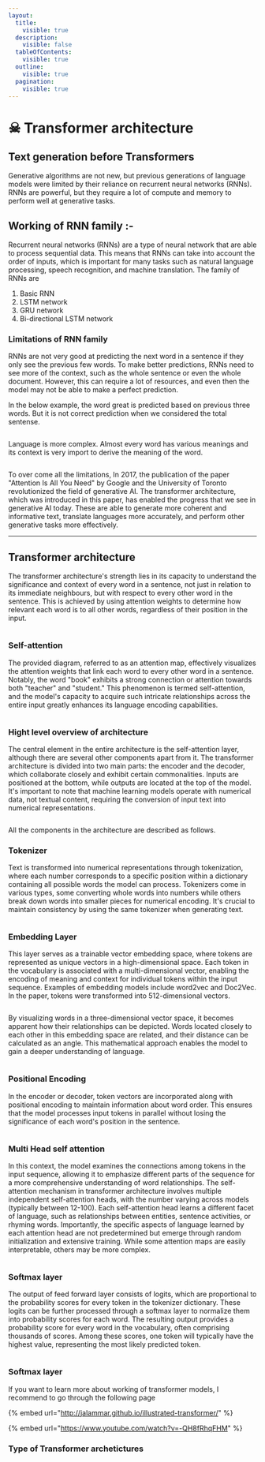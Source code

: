 ```yaml
---
layout:
  title:
    visible: true
  description:
    visible: false
  tableOfContents:
    visible: true
  outline:
    visible: true
  pagination:
    visible: true
---
```


# ☠ Transformer architecture

## Text generation before Transformers

Generative algorithms are not new, but previous generations of language models were limited by their reliance on recurrent neural networks (RNNs). RNNs are powerful, but they require a lot of compute and memory to perform well at generative tasks.

## Working of RNN family :-

Recurrent neural networks (RNNs) are a type of neural network that are able to process sequential data. This means that RNNs can take into account the order of inputs, which is important for many tasks such as natural language processing, speech recognition, and machine translation. The family of RNNs are&#x20;

1. Basic RNN
2. LSTM network
3. GRU network
4. Bi-directional LSTM network

### Limitations of RNN family

RNNs are not very good at predicting the next word in a sentence if they only see the previous few words. To make better predictions, RNNs need to see more of the context, such as the whole sentence or even the whole document. However, this can require a lot of resources, and even then the model may not be able to make a perfect prediction.

In the below example, the word great is predicted based on previous three words. But it is not correct prediction when we considered the total sentense.

<figure><img src=".gitbook/assets/image (4).png" alt=""><figcaption></figcaption></figure>

Language is more complex. Almost every word has various meanings and its context is very import to derive the meaning of the word.

<figure><img src=".gitbook/assets/image (5).png" alt=""><figcaption></figcaption></figure>

To over come all the limitations, In 2017, the publication of the paper "Attention Is All You Need" by Google and the University of Toronto revolutionized the field of generative AI. The transformer architecture, which was introduced in this paper, has enabled the progress that we see in generative AI today. These are able to generate more coherent and informative text, translate languages more accurately, and perform other generative tasks more effectively.

***

## Transformer architecture

The transformer architecture's strength lies in its capacity to understand the significance and context of every word in a sentence, not just in relation to its immediate neighbours, but with respect to every other word in the sentence. This is achieved by using attention weights to determine how relevant each word is to all other words, regardless of their position in the input.

<figure><img src=".gitbook/assets/image (6).png" alt=""><figcaption></figcaption></figure>

### Self-attention

The provided diagram, referred to as an attention map, effectively visualizes the attention weights that link each word to every other word in a sentence. Notably, the word "book" exhibits a strong connection or attention towards both "teacher" and "student." This phenomenon is termed self-attention, and the model's capacity to acquire such intricate relationships across the entire input greatly enhances its language encoding capabilities.

<figure><img src="https://lh4.googleusercontent.com/1cUBomIW_ZR9DSboT-VXyBbT3OnNFM6dLH5b77cZBwRrpdY2Ck40yGeNPvELQPeXqGmDU3bFgVYWh4tdyDdqbbbbXa39KMmM5S8L5fn0lrj7fv25h3jZt7uDkHOguAOW4VTvB7N6eunW5ZGg_nZs_94" alt=""><figcaption></figcaption></figure>

### Hight level overview of architecture

The central element in the entire architecture is the self-attention layer, although there are several other components apart from it. The transformer architecture is divided into two main parts: the encoder and the decoder, which collaborate closely and exhibit certain commonalities. Inputs are positioned at the bottom, while outputs are located at the top of the model. It's important to note that machine learning models operate with numerical data, not textual content, requiring the conversion of input text into numerical representations.&#x20;

<figure><img src=".gitbook/assets/image (8).png" alt=""><figcaption></figcaption></figure>

All the components in the architecture are described as follows.

### Tokenizer

Text is transformed into numerical representations through tokenization, where each number corresponds to a specific position within a dictionary containing all possible words the model can process. Tokenizers come in various types, some converting whole words into numbers while others break down words into smaller pieces for numerical encoding. It's crucial to maintain consistency by using the same tokenizer when generating text.

<figure><img src="https://lh5.googleusercontent.com/--dcLzgPmbe5caKCvpyJ-oXc5tlmdeuoKeVbAZLDmSZG90Vx7MM5OD-PC3_z6WsXv6XPEC2HqfySktoffaD4pD4kxUoejljwIB1D7M3wAike56zeJKP6Y8pgDPA2M65_AnjTkM-vjDaL_xkO3YD-eZc" alt=""><figcaption></figcaption></figure>

### Embedding Layer&#x20;

This layer serves as a trainable vector embedding space, where tokens are represented as unique vectors in a high-dimensional space. Each token in the vocabulary is associated with a multi-dimensional vector, enabling the encoding of meaning and context for individual tokens within the input sequence. Examples of embedding models include word2vec and Doc2Vec. In the paper, tokens were transformed into 512-dimensional vectors.

<figure><img src="https://lh6.googleusercontent.com/O1n9QOj7lwoCuiDotGIOjDv_kxZsfphlrMNL-thpQ80YrFQOoGKrVzsLI50JcJ29MiX7H0TtXOFOfZi9ThnEJ3nw2eYdb0KKVIcg1nkE3tfyvjOU-OuScifuF6V6SjbhYks6u0AdGS6e0QHRszTOUto" alt=""><figcaption></figcaption></figure>

By visualizing words in a three-dimensional vector space, it becomes apparent how their relationships can be depicted. Words located closely to each other in this embedding space are related, and their distance can be calculated as an angle. This mathematical approach enables the model to gain a deeper understanding of language.

<figure><img src="https://lh5.googleusercontent.com/7nM8vQKRFzYTCT8mjjixrPEnjsP3fRX1JyfGUjhVr-O0mSEUkqbqnDZd_OFwa1mKxFvmIZuEg5Q0auNSaNxWm0CP9RJAT9mtb2calxzgKlYgQv85K8RSffaP3yRoRSdVJzcQClVV3pKgcGdzYWFeXrQ" alt=""><figcaption></figcaption></figure>

### Positional Encoding&#x20;

In the encoder or decoder, token vectors are incorporated along with positional encoding to maintain information about word order. This ensures that the model processes input tokens in parallel without losing the significance of each word's position in the sentence.

<figure><img src=".gitbook/assets/image (9).png" alt=""><figcaption></figcaption></figure>

### Multi Head self attention

In this context, the model examines the connections among tokens in the input sequence, allowing it to emphasize different parts of the sequence for a more comprehensive understanding of word relationships. The self-attention mechanism in transformer architecture involves multiple independent self-attention heads, with the number varying across models (typically between 12-100). Each self-attention head learns a different facet of language, such as relationships between entities, sentence activities, or rhyming words. Importantly, the specific aspects of language learned by each attention head are not predetermined but emerge through random initialization and extensive training. While some attention maps are easily interpretable, others may be more complex.

<figure><img src=".gitbook/assets/image (10).png" alt=""><figcaption></figcaption></figure>

### Softmax layer

The output of feed forward layer consists of logits, which are proportional to the probability scores for every token in the tokenizer dictionary. These logits can be further processed through a softmax layer to normalize them into probability scores for each word. The resulting output provides a probability score for every word in the vocabulary, often comprising thousands of scores. Among these scores, one token will typically have the highest value, representing the most likely predicted token.

<figure><img src=".gitbook/assets/image (11).png" alt=""><figcaption></figcaption></figure>

### Softmax layer

If you want to learn more about working of transformer models, I recommend to go through the following page

{% embed url="http://jalammar.github.io/illustrated-transformer/" %}

{% embed url="https://www.youtube.com/watch?v=-QH8fRhqFHM" %}

### Type of Transformer archetictures

<figure><img src=".gitbook/assets/image (12).png" alt=""><figcaption></figcaption></figure>
